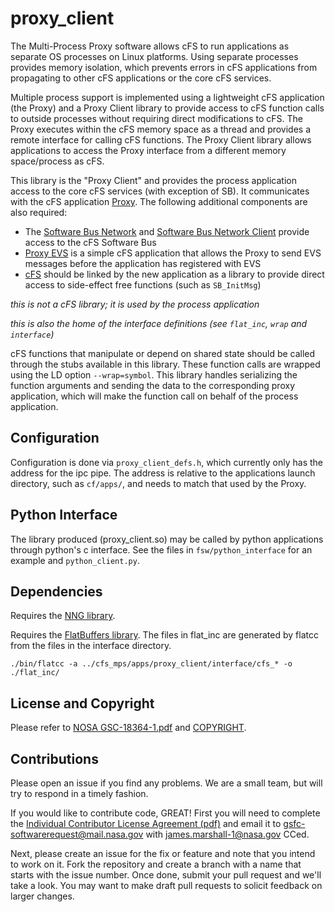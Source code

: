 # proxy_client

The Multi-Process Proxy software allows cFS to run applications as separate OS processes on Linux platforms.
Using separate processes provides memory isolation, which prevents errors in cFS applications from propagating to other cFS applications or the core cFS services.

Multiple process support is implemented using a lightweight cFS application (the Proxy) and a Proxy Client library to provide access to cFS function calls to outside processes without requiring direct modifications to cFS.
The Proxy executes within the cFS memory space as a thread and provides a remote interface for calling cFS functions.
The Proxy Client library allows applications to access the Proxy interface from a different memory space/process as cFS.

This library is the "Proxy Client" and provides the process application access to the core cFS services (with exception of SB).
It communicates with the cFS application [Proxy](https://github.com/nasa/Multi-Process-Proxy).
The following additional components are also required:

* The [Software Bus Network](https://github.com/nasa/SBN) and [Software Bus Network Client](https://github.com/nasa/SBN-Client) provide access to the cFS Software Bus
* [Proxy EVS](https://github.com/nasa/Multi-Process-Proxy-Events) is a simple cFS application that allows the Proxy to send EVS messages before the application has registered with EVS
* [cFS](https://github.com/nasa/cFS) should be linked by the new application as a library to provide direct access to side-effect free functions (such as `SB_InitMsg`)

_this is not a cFS library; it is used by the process application_

_this is also the home of the interface definitions (see `flat_inc`, `wrap` and `interface`)_

cFS functions that manipulate or depend on shared state should be called through the stubs available in this library.
These function calls are wrapped using the LD option `--wrap=symbol`.
This library handles serializing the function arguments and sending the data to the corresponding proxy application, which will make the function call on behalf of the process application.

## Configuration

Configuration is done via `proxy_client_defs.h`, which currently only has the address for the ipc pipe.
The address is relative to the applications launch directory, such as `cf/apps/`, and needs to match that used by the Proxy.

## Python Interface

The library produced (proxy_client.so) may be called by python applications through python's c interface.
See the files in `fsw/python_interface` for an example and `python_client.py`.

## Dependencies

Requires the [NNG library](https://github.com/the-other-james/nng/tree/cfs_library_Caelum).

Requires the [FlatBuffers library](https://github.com/the-other-james/flatcc/tree/cfs_library_Caelum).
The files in flat_inc are generated by flatcc from the files in the interface directory.

    ./bin/flatcc -a ../cfs_mps/apps/proxy_client/interface/cfs_* -o ./flat_inc/

## License and Copyright

Please refer to [NOSA GSC-18364-1.pdf](NOSA%20GSC-18364-1.pdf) and [COPYRIGHT](COPYRIGHT).

## Contributions

Please open an issue if you find any problems.
We are a small team, but will try to respond in a timely fashion.

If you would like to contribute code, GREAT!
First you will need to complete the [Individual Contributor License Agreement (pdf)](doc/Indv_CLA_MPP.pdf) and email it to gsfc-softwarerequest@mail.nasa.gov with  james.marshall-1@nasa.gov CCed.

Next, please create an issue for the fix or feature and note that you intend to work on it.
Fork the repository and create a branch with a name that starts with the issue number.
Once done, submit your pull request and we'll take a look.
You may want to make draft pull requests to solicit feedback on larger changes.
